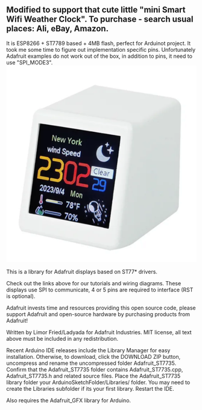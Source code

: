 ## Modified to support that cute little "mini Smart Wifi Weather Clock". To purchase - search usual places: Ali, eBay, Amazon.
It is ESP8266 + ST7789 based + 4MB flash, perfect for Arduinot project.
It took me some time to figure out implementation specific pins. Unfortunately Adafruit examples do not work out of the box, in addition to pins, it need to use "SPI_MODE3".
![mini Smart Wifi Weather Clock](https://raw.githubusercontent.com/LsrSal/Adafruit-ST7735-Library/master/image.png)

This is a library for Adafruit displays based on ST77* drivers.

Check out the links above for our tutorials and wiring diagrams.
These displays use SPI to communicate, 4 or 5 pins are required to
interface (RST is optional).

Adafruit invests time and resources providing this open source code,
please support Adafruit and open-source hardware by purchasing
products from Adafruit!

Written by Limor Fried/Ladyada for Adafruit Industries.
MIT license, all text above must be included in any redistribution.

Recent Arduino IDE releases include the Library Manager for easy installation. Otherwise, to download, click the DOWNLOAD ZIP button, uncompress and rename the uncompressed folder Adafruit_ST7735. Confirm that the Adafruit_ST7735 folder contains Adafruit_ST7735.cpp, Adafruit_ST7735.h and related source files. Place the Adafruit_ST7735 library folder your ArduinoSketchFolder/Libraries/ folder. You may need to create the Libraries subfolder if its your first library. Restart the IDE.

Also requires the Adafruit_GFX library for Arduino.
